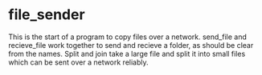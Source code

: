 file_sender
===========

This is the start of a program to copy files over a network. send\_file and recieve\_file work together to send and recieve a folder, as should be clear from the names. Split and join take a large file and split it into small files which can be sent over a network reliably.